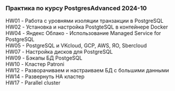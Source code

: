 ### Практика по курсу PostgresAdvanced 2024-10

HW01 - Работа с уровнями изоляции транзакции в PostgreSQL<br>
HW02 - Установка и настройка PostgteSQL в контейнере Docker<br>
HW04 - Яндекс Облако - Использование Managed Service for PostgreSQL<br> 
HW05 - PostgreSQL и VKcloud, GCP, AWS, ЯО, Sbercloud<br>
HW07 - Настройка дисков для PostgreSQL<br>
HW09 - Бэкапы БД PostgeSQL<br>
HW10 - Кластер Patroni<br>
HW12 - Разворачиваем и настраиваем БД с большими данными<br>
HW14 - Развернуть HA кластер<br>
HW17 - Parallel cluster<br>
